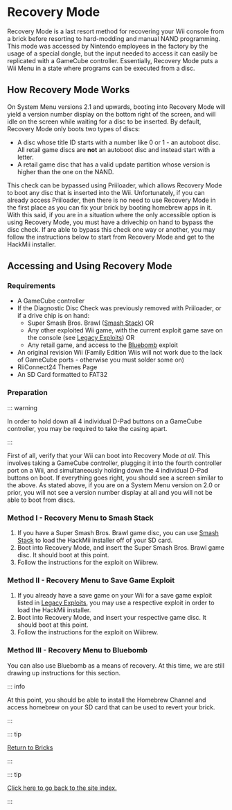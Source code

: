 # Recovery Mode

Recovery Mode is a last resort method for recovering your Wii console from a brick before resorting to hard-modding and manual NAND programming. This mode was accessed by Nintendo employees in the factory by the usage of a special dongle, but the input needed to access it can easily be replicated with a GameCube controller. Essentially, Recovery Mode puts a Wii Menu in a state where programs can be executed from a disc.

## How Recovery Mode Works

On System Menu versions 2.1 and upwards, booting into Recovery Mode will yield a version number display on the bottom right of the screen, and will idle on the screen while waiting for a disc to be inserted. By default, Recovery Mode only boots two types of discs:

- A disc whose title ID starts with a number like 0 or 1 - an autoboot disc. All retail game discs are **not** an autoboot disc and instead start with a letter.
- A retail game disc that has a valid update partition whose version is higher than the one on the NAND.

This check can be bypassed using Priiloader, which allows Recovery Mode to boot any disc that is inserted into the Wii. Unfortunately, if you can already access Priiloader, then there is no need to use Recovery Mode in the first place as you can fix your brick by booting homebrew apps in it. With this said, if you are in a situation where the only accessible option is using Recovery Mode, you must have a drivechip on hand to bypass the disc check. If are able to bypass this check one way or another, you may follow the instructions below to start from Recovery Mode and get to the HackMii installer.

## Accessing and Using Recovery Mode

### Requirements

- A GameCube controller
- If the Diagnostic Disc Check was previously removed with Priiloader, or if a drive chip is on hand:
    - Super Smash Bros. Brawl ([Smash Stack](legacy-exploits#smash-stack)) OR
    - Any other exploited Wii game, with the current exploit game save on the console (see [Legacy Exploits](legacy-exploits)) OR
    - Any retail game, and access to the [Bluebomb](bluebomb) exploit
- An original revision Wii (Family Edition Wiis will not work due to the lack of GameCube ports - otherwise you must solder some on)
- RiiConnect24 Themes Page
- An SD Card formatted to FAT32

### Preparation

::: warning

In order to hold down all 4 individual D-Pad buttons on a GameCube controller, you may be required to take the casing apart.

:::

First of all, verify that your Wii can boot into Recovery Mode _at all_. This involves taking a GameCube controller, plugging it into the fourth controller port on a Wii, and simultaneously holding down the 4 individual D-Pad buttons on boot. If everything goes right, you should see a screen similar to the above. As stated above, if you are on a System Menu version on 2.0 or prior, you will not see a version number display at all and you will not be able to boot from discs.

### Method I - Recovery Menu to Smash Stack

1. If you have a Super Smash Bros. Brawl game disc, you can use [Smash Stack](legacy-exploits#smash-stack) to load the HackMii installer off of your SD card.
2. Boot into Recovery Mode, and insert the Super Smash Bros. Brawl game disc. It should boot at this point.
3. Follow the instructions for the exploit on Wiibrew.

### Method II - Recovery Menu to Save Game Exploit

1. If you already have a save game on your Wii for a save game exploit listed in [Legacy Exploits](legacy-exploits), you may use a respective exploit in order to load the HackMii installer.
2. Boot into Recovery Mode, and insert your respective game disc. It should boot at this point.
3. Follow the instructions for the exploit on Wiibrew.

### Method III - Recovery Menu to Bluebomb

You can also use Bluebomb as a means of recovery. At this time, we are still drawing up instructions for this section.

::: info

At this point, you should be able to install the Homebrew Channel and access homebrew on your SD card that can be used to revert your brick.

:::

::: tip

[Return to Bricks](bricks)

:::

::: tip

[Click here to go back to the site index.](site-navigation)

:::
